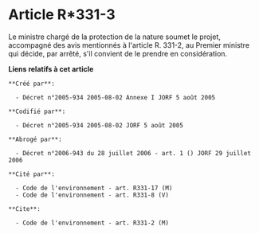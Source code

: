# Article R*331-3

Le ministre chargé de la protection de la nature soumet le projet, accompagné des avis mentionnés à l'article R. 331-2, au
Premier ministre qui décide, par arrêté, s'il convient de le prendre en considération.

**Liens relatifs à cet article**

	**Créé par**:

	  - Décret n°2005-934 2005-08-02 Annexe I JORF 5 août 2005

	**Codifié par**:

	  - Décret n°2005-934 2005-08-02 JORF 5 août 2005

	**Abrogé par**:

	  - Décret n°2006-943 du 28 juillet 2006 - art. 1 () JORF 29 juillet 2006

	**Cité par**:

	  - Code de l'environnement - art. R331-17 (M)
	  - Code de l'environnement - art. R331-8 (V)

	**Cite**:

	  - Code de l'environnement - art. R331-2 (M)
